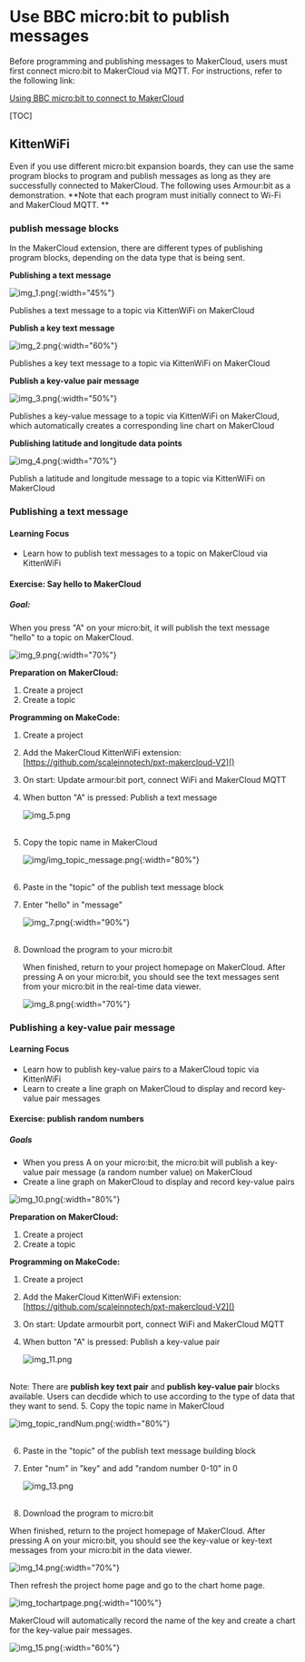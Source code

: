 # Use BBC micro:bit to publish messages
Before programming and publishing messages to MakerCloud, users must first connect micro:bit to MakerCloud via MQTT. For instructions, refer to the following link:

[Using BBC micro:bit to connect to MakerCloud](../../ch4_connect/microbit/connect_microbit.md)

[TOC]

## KittenWiFi
Even if you use different micro:bit expansion boards, they can use the same program blocks to program and publish messages as long as they are successfully connected to MakerCloud. The following uses Armour:bit as a demonstration.
**Note that each program must initially connect to Wi-Fi and MakerCloud MQTT. **
### publish message blocks
In the MakerCloud extension, there are different types of publishing program blocks, depending on the data type that is being sent.

**Publishing a text message**

![img_1.png](img/img_1.png){:width="45%"}

Publishes a text message to a topic via KittenWiFi on MakerCloud

**Publish a key text message**

![img_2.png](img/img_2.png){:width="60%"}

Publishes a key text message to a topic via KittenWiFi on MakerCloud

**Publish a  key-value pair message**

![img_3.png](img/img_3.png){:width="50%"}

Publishes a key-value message to a topic via KittenWiFi on MakerCloud, which automatically creates a corresponding line chart on MakerCloud

**Publishing latitude and longitude data points**

![img_4.png](img/img_4.png){:width="70%"}

Publish a latitude and longitude message to a topic via KittenWiFi on MakerCloud

### Publishing a text message
#### Learning Focus
- Learn how to publish text messages to a topic on MakerCloud via KittenWiFi
#### Exercise: Say hello to MakerCloud
##### Goal:
When you press "A" on your micro:bit, it will publish the text message "hello" to a topic on MakerCloud.

![img_9.png](img/img_9.png){:width="70%"}

**Preparation on MakerCloud:**

1. Create a project
2. Create a topic

**Programming on MakeCode:**

1. Create a project
2. Add the MakerCloud KittenWiFi extension:
   [https://github.com/scaleinnotech/pxt-makercloud-V2]()
3. On start:
   Update armour:bit port, connect WiFi and MakerCloud MQTT
4. When button "A" is pressed:
   Publish a text message
   
   ![img_5.png](img/img_5.png)
   </br></br>
5. Copy the topic name in MakerCloud
   
   ![img/img_topic_message.png](img/img_topic_message.png){:width="80%"}
   </br></br>
   
6. Paste in the "topic" of the publish text message block
7. Enter "hello" in "message"
   
   ![img_7.png](img/img_7.png){:width="90%"}
   </br></br>
8. Download the program to your micro:bit
   
   When finished, return to your project homepage on MakerCloud.
   After pressing A on your micro:bit, you should see the text messages sent from your micro:bit in the real-time data viewer.
   
   ![img_8.png](img/img_8.png){:width="70%"}

### Publishing a key-value pair message
#### Learning Focus
- Learn how to publish key-value pairs to a MakerCloud topic via KittenWiFi
- Learn to create a line graph on MakerCloud to display and record key-value pair messages

#### Exercise: publish random numbers
##### Goals
- When you press A on your micro:bit, the micro:bit will publish a key-value pair message (a random number value) on MakerCloud
- Create a line graph on MakerCloud to display and record key-value pairs

![img_10.png](img/img_10.png){:width="80%"}

**Preparation on MakerCloud:**

1. Create a project
2. Create a topic

**Programming on MakeCode:**

1. Create a project
2. Add the MakerCloud KittenWiFi extension:
   [https://github.com/scaleinnotech/pxt-makercloud-V2]()
3. On start:
   Update armourbit port, connect WiFi and MakerCloud MQTT
4. When button "A" is pressed:
   Publish a key-value pair
   
   ![img_11.png](img/img_11.png)
   </br></br>
   
Note: There are **publish key text pair** and **publish key-value pair** blocks available. Users can decdide which to use according to the type of data that they want to send.
5. Copy the topic name in MakerCloud
   
   ![img_topic_randNum.png](img/img_topic_randNum.png){:width="80%"}
   </br></br>
   
6. Paste in the "topic" of the publish text message building block
7. Enter "num" in "key" and add "random number 0-10" in 0
   
   ![img_13.png](img/img_13.png)
   </br></br>
   
8. Download the program to micro:bit
   
When finished, return to the project homepage of MakerCloud. 
After pressing A on your micro:bit, you should see the key-value or key-text messages from your micro:bit in the data viewer.

   ![img_14.png](img/img_14.png){:width="70%"}

Then refresh the project home page and go to the chart home page.

![img_tochartpage.png](img/img_tochartpage.png){:width="100%"}

MakerCloud will automatically record the name of the key and create a chart for the key-value pair messages.

![img_15.png](img/img_15.png){:width="60%"}